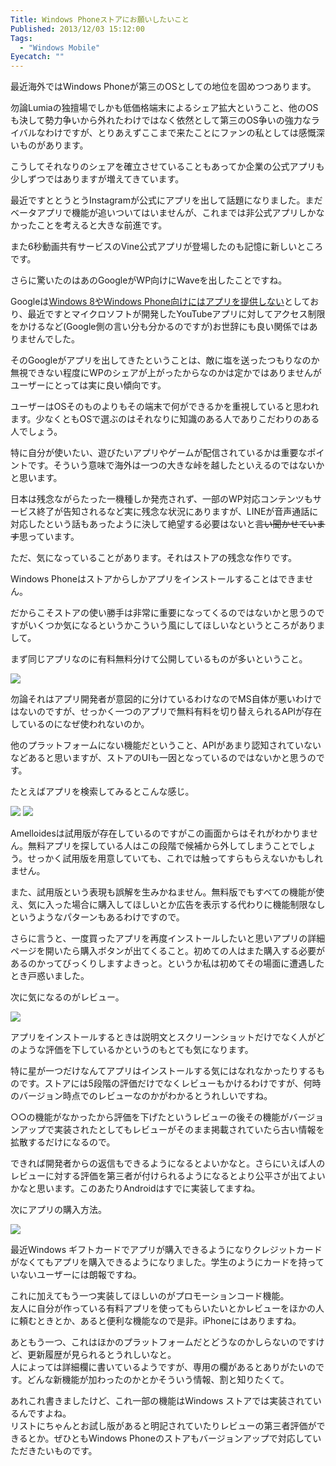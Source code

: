 ```yaml
---
Title: Windows Phoneストアにお願いしたいこと
Published: 2013/12/03 15:12:00
Tags:
  - "Windows Mobile"
Eyecatch: ""
---
```

最近海外ではWindows Phoneが第三のOSとしての地位を固めつつあります。

勿論Lumiaの独擅場でしかも低価格端末によるシェア拡大ということ、他のOSも決して勢力争いから外れたわけではなく依然として第三のOS争いの強力なライバルなわけですが、とりあえずここまで来たことにファンの私としては感慨深いものがあります。

こうしてそれなりのシェアを確立させていることもあってか企業の公式アプリも少しずつではありますが増えてきています。

最近ですととうとうInstagramが公式にアプリを出して話題になりました。まだベータアプリで機能が追いついてはいませんが、これまでは非公式アプリしかなかったことを考えると大きな前進です。

また6秒動画共有サービスのVine公式アプリが登場したのも記憶に新しいところです。

さらに驚いたのはあのGoogleがWP向けにWaveを出したことですね。

Googleは[Windows 8やWindows Phone向けにはアプリを提供しない](http://techtarget.itmedia.co.jp/tt/news/1212/28/news01.html)としており、最近ですとマイクロソフトが開発したYouTubeアプリに対してアクセス制限をかけるなど(Google側の言い分も分かるのですが)お世辞にも良い関係ではありませんでした。

そのGoogleがアプリを出してきたということは、敵に塩を送ったつもりなのか無視できない程度にWPのシェアが上がったからなのかは定かではありませんがユーザーにとっては実に良い傾向です。

ユーザーはOSそのものよりもその端末で何ができるかを重視していると思われます。少なくともOSで選ぶのはそれなりに知識のある人でありこだわりのある人でしょう。

特に自分が使いたい、遊びたいアプリやゲームが配信されているかは重要なポイントです。そういう意味で海外は一つの大きな峠を越したといえるのではないかと思います。

日本は残念ながらたった一機種しか発売されず、一部のWP対応コンテンツもサービス終了が告知されるなど実に残念な状況にありますが、LINEが音声通話に対応したという話もあったように決して絶望する必要はないと<span style="text-decoration: line-through;">言い聞かせています</span>思っています。

ただ、気になっていることがあります。それはストアの残念な作りです。

Windows Phoneはストアからしかアプリをインストールすることはできません。

だからこそストアの使い勝手は非常に重要になってくるのではないかと思うのですがいくつか気になるというかこういう風にしてほしいなというところがありまして。

まず同じアプリなのに有料無料分けて公開しているものが多いということ。

![](20140128003300.png) 

勿論それはアプリ開発者が意図的に分けているわけなのでMS自体が悪いわけではないのですが、せっかく一つのアプリで無料有料を切り替えられるAPIが存在しているのになぜ使われないのか。

他のプラットフォームにない機能だということ、APIがあまり認知されていないなどあると思いますが、ストアのUIも一因となっているのではないかと思うのです。

たとえばアプリを検索してみるとこんな感じ。

![](20140128003916.png) 
![](20140128003327.png) 

Amelloidesは試用版が存在しているのですがこの画面からはそれがわかりません。無料アプリを探している人はこの段階で候補から外してしまうことでしょう。せっかく試用版を用意していても、これでは触ってすらもらえないかもしれません。

また、試用版という表現も誤解を生みかねません。無料版でもすべての機能が使え、気に入った場合に購入してほしいとか広告を表示する代わりに機能制限なしというようなパターンもあるわけですので。

さらに言うと、一度買ったアプリを再度インストールしたいと思いアプリの詳細ページを開いたら購入ボタンが出てくること。初めての人はまた購入する必要があるのかってびっくりしますよきっと。というか私は初めてその場面に遭遇したとき戸惑いました。

次に気になるのがレビュー。

![](20140128003935.png) 

アプリをインストールするときは説明文とスクリーンショットだけでなく人がどのような評価を下しているかというのもとても気になります。

特に星が一つだけなんてアプリはインストールする気にはなれなかったりするものです。ストアには5段階の評価だけでなくレビューもかけるわけですが、何時のバージョン時点でのレビューなのかがわかるとうれしいですね。

○○の機能がなかったから評価を下げたというレビューの後その機能がバージョンアップで実装されたとしてもレビューがそのまま掲載されていたら古い情報を拡散するだけになるので。

できれば開発者からの返信もできるようになるとよいかなと。さらにいえば人のレビューに対する評価を第三者が付けられるようになるとより公平さが出てよいかなと思います。このあたりAndroidはすでに実装してますね。

次にアプリの購入方法。

![](20140128002833.png) 

最近Windows ギフトカードでアプリが購入できるようになりクレジットカードがなくてもアプリを購入できるようになりました。学生のようにカードを持っていないユーザーには朗報ですね。

これに加えてもう一つ実装してほしいのがプロモーションコード機能。  
友人に自分が作っている有料アプリを使ってもらいたいとかレビューをほかの人に頼むときとか、あると便利な機能なので是非。iPhoneにはありますね。

あともう一つ、これはほかのプラットフォームだとどうなのかしらないのですけど、更新履歴が見られるとうれしいなと。  
人によっては詳細欄に書いているようですが、専用の欄があるとありがたいのです。どんな新機能が加わったのかとかそういう情報、割と知りたくて。

あれこれ書きましたけど、これ一部の機能はWindows ストアでは実装されているんですよね。  
リストにちゃんとお試し版があると明記されていたりレビューの第三者評価ができるとか。ぜひともWindows Phoneのストアもバージョンアップで対応していただきたいものです。